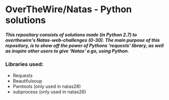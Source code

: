 # OverTheWire/Natas - Python solutions
##### This repository consists of solutions made (in Python 2.7) to overthewire's Natas-web-challenges (0-30). The main purpose of this repository, is to show off the power of Pythons 'requests' library, as well as inspire other users to give 'Natas' a go, using Python.

### Libraries used:
- Requests
- Beautifulsoup
- Pwntools (only used in natas28)
- subprocess (only used in natas26)